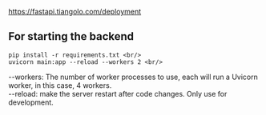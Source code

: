 https://fastapi.tiangolo.com/deployment

## For starting the backend 
```
pip install -r requirements.txt <br/>
uvicorn main:app --reload --workers 2 <br/>
```
--workers: The number of worker processes to use, each will run a Uvicorn worker, in this case, 4 workers. <br/>
--reload: make the server restart after code changes. Only use for development.
